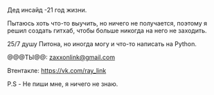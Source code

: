 Дед инсайд -21 год жизни.

Пытаюсь хоть что-то выучить, но ничего не получается, поэтому я решил создать гитхаб, чтобы больше никогда на него не заходить.

25/7 душу Питона, но иногда могу и что-то написать на Python.

@@@ТЫ@@: zaxxonlink@gmail.com

Втентакле: https://vk.com/ray_link

 P.S - Не пиши мне, я ничего не знаю.
 
